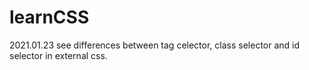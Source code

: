 # learnCSS
2021.01.23
see differences between tag celector, class selector and id selector in external css.
